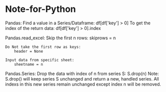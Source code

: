 # Note-for-Python
Pandas:
	Find a value in a Series/Dataframe:
		df[df['key'] > 0]
		To get the index of the return data:
		df[df['key'] > 0].index

Pandas.read_excel:
	Skip the first n rows: 
		skiprows = n
		
	Do Not take the first row as keys:
    	header = None
		
	Input data from specific sheet:
		sheetname = n
    
Pandas.Series:
	Drop the data with index of n from series S:
    	S.drop(n)
    	Note: S.drop() will keep series S unchanged and return a new, handled series. All indexs in this new series remain unchanged except index n will be removed.
		
	
